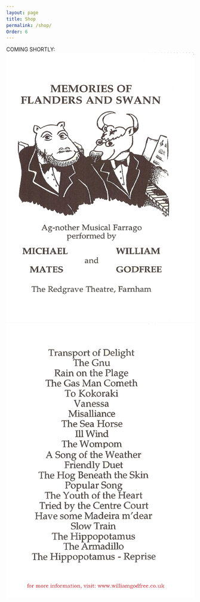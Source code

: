 ```yaml
---
layout: page
title: Shop
permalink: /shop/
Order: 6
---
```

COMING SHORTLY:
![F&S DVD Front Cover](assets/F&S_DVD_Cover_Front.png)
![F&S DVD Back Cover](assets/F&S_DVD_Cover_Back.png)
